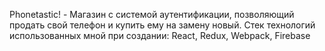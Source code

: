 Phonetastic! - Магазин с системой аутентификации, позволяющий продать свой телефон и купить ему на замену новый.
Стек технологий использованных мной при создании: React, Redux, Webpack, Firebase
